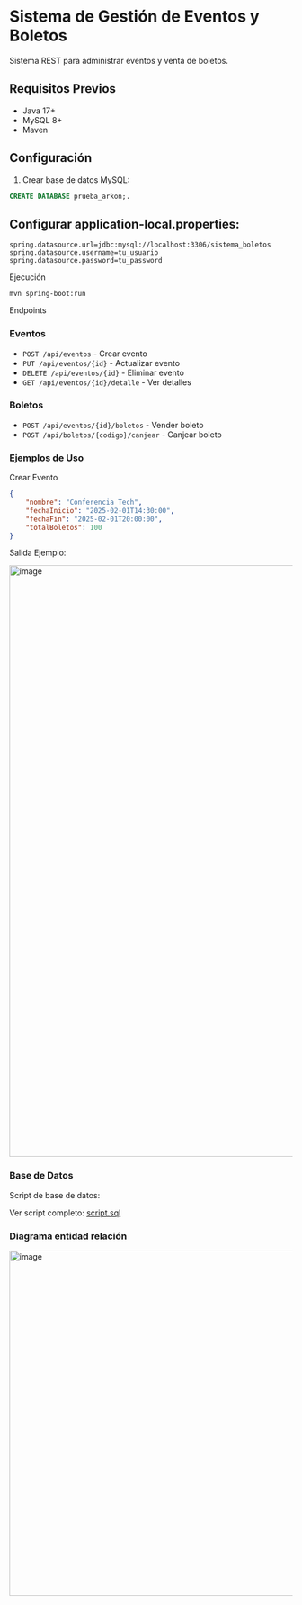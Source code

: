 # Sistema de Gestión de Eventos y Boletos

Sistema REST para administrar eventos y venta de boletos.


## Requisitos Previos
- Java 17+
- MySQL 8+
- Maven

## Configuración
1. Crear base de datos MySQL:
```sql
CREATE DATABASE prueba_arkon;.
```

## Configurar application-local.properties:

```config
spring.datasource.url=jdbc:mysql://localhost:3306/sistema_boletos
spring.datasource.username=tu_usuario
spring.datasource.password=tu_password

```

Ejecución

```code
mvn spring-boot:run
```

Endpoints

### Eventos
- `POST /api/eventos` - Crear evento
- `PUT /api/eventos/{id}` - Actualizar evento
- `DELETE /api/eventos/{id}` - Eliminar evento  
- `GET /api/eventos/{id}/detalle` - Ver detalles

### Boletos

- `POST /api/eventos/{id}/boletos` - Vender boleto
- `POST /api/boletos/{codigo}/canjear` - Canjear boleto

### Ejemplos de Uso
Crear Evento

```json
{
    "nombre": "Conferencia Tech",
    "fechaInicio": "2025-02-01T14:30:00",
    "fechaFin": "2025-02-01T20:00:00",
    "totalBoletos": 100
}
```

Salida Ejemplo:

<img width="1052" alt="image" src="https://github.com/user-attachments/assets/2e7aed1a-0095-4baa-b138-8f4df052193a" />

### Base de Datos
Script de base de datos:

Ver script completo: [script.sql](/src/main/resources/Backup.sql)

### Diagrama entidad relación

<img width="614" alt="image" src="https://github.com/user-attachments/assets/47e834ab-4ec4-44f3-aa3a-08e66206c56d" />

